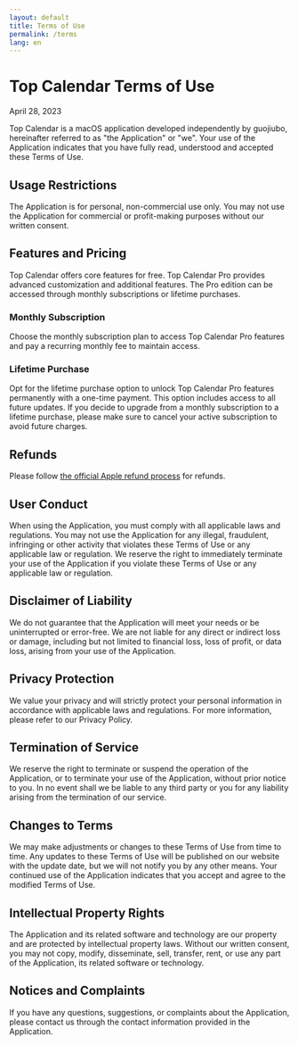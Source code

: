 ```yaml
---
layout: default
title: Terms of Use
permalink: /terms
lang: en
---
```


# Top Calendar Terms of Use

April 28, 2023

Top Calendar is a macOS application developed independently by guojiubo, hereinafter referred to as "the Application" or "we". Your use of the Application indicates that you have fully read, understood and accepted these Terms of Use.

## Usage Restrictions
The Application is for personal, non-commercial use only. You may not use the Application for commercial or profit-making purposes without our written consent.

## Features and Pricing
Top Calendar offers core features for free. Top Calendar Pro provides advanced customization and additional features. The Pro edition can be accessed through monthly subscriptions or lifetime purchases.

### Monthly Subscription
Choose the monthly subscription plan to access Top Calendar Pro features and pay a recurring monthly fee to maintain access.

### Lifetime Purchase
Opt for the lifetime purchase option to unlock Top Calendar Pro features permanently with a one-time payment. This option includes access to all future updates. If you decide to upgrade from a monthly subscription to a lifetime purchase, please make sure to cancel your active subscription to avoid future charges.

## Refunds
Please follow [the official Apple refund process](https://support.apple.com/en-us/HT204084) for refunds.

## User Conduct
When using the Application, you must comply with all applicable laws and regulations. You may not use the Application for any illegal, fraudulent, infringing or other activity that violates these Terms of Use or any applicable law or regulation. We reserve the right to immediately terminate your use of the Application if you violate these Terms of Use or any applicable law or regulation.

## Disclaimer of Liability
We do not guarantee that the Application will meet your needs or be uninterrupted or error-free. We are not liable for any direct or indirect loss or damage, including but not limited to financial loss, loss of profit, or data loss, arising from your use of the Application.

## Privacy Protection
We value your privacy and will strictly protect your personal information in accordance with applicable laws and regulations. For more information, please refer to our Privacy Policy.

## Termination of Service
We reserve the right to terminate or suspend the operation of the Application, or to terminate your use of the Application, without prior notice to you. In no event shall we be liable to any third party or you for any liability arising from the termination of our service.

## Changes to Terms
We may make adjustments or changes to these Terms of Use from time to time. Any updates to these Terms of Use will be published on our website with the update date, but we will not notify you by any other means. Your continued use of the Application indicates that you accept and agree to the modified Terms of Use.

## Intellectual Property Rights
The Application and its related software and technology are our property and are protected by intellectual property laws. Without our written consent, you may not copy, modify, disseminate, sell, transfer, rent, or use any part of the Application, its related software or technology.

## Notices and Complaints
If you have any questions, suggestions, or complaints about the Application, please contact us through the contact information provided in the Application.